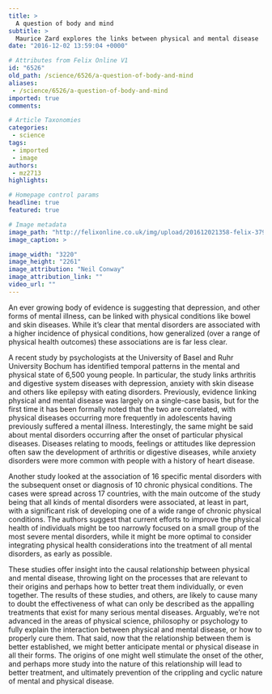 ```yaml
---
title: >
  A question of body and mind
subtitle: >
  Maurice Zard explores the links between physical and mental disease
date: "2016-12-02 13:59:04 +0000"

# Attributes from Felix Online V1
id: "6526"
old_path: /science/6526/a-question-of-body-and-mind
aliases:
 - /science/6526/a-question-of-body-and-mind
imported: true
comments:

# Article Taxonomies
categories:
 - science
tags:
 - imported
 - image
authors:
 - mz2713
highlights:

# Homepage control params
headline: true
featured: true

# Image metadata
image_path: "http://felixonline.co.uk/img/upload/201612021358-felix-3792906411_ea1e22d31f_o.jpg"
image_caption: >

image_width: "3220"
image_height: "2261"
image_attribution: "Neil Conway"
image_attribution_link: ""
video_url: ""
---
```


An ever growing body of evidence is suggesting that depression,  and other forms of mental illness, can be linked with physical conditions like bowel and skin diseases. While it’s clear that mental disorders are associated with a higher incidence of physical conditions, how generalized (over a range of physical health outcomes) these associations are is far less clear.

A recent study by psychologists at the University of Basel and Ruhr University Bochum has identified temporal patterns in the mental and physical state of 6,500 young people. In particular, the study links arthritis and digestive system diseases with depression, anxiety with skin disease and others like epilepsy with eating disorders. Previously, evidence linking physical and mental disease was largely on a single-case basis, but for the first time it has been formally noted that the two are correlated, with physical diseases occurring more frequently in adolescents having previously suffered a mental illness. Interestingly, the same might be said about mental disorders occurring after the onset of particular physical diseases. Diseases relating to moods, feelings or attitudes like depression often saw the development of arthritis or digestive diseases, while anxiety disorders were more common with people with a history of heart disease.

Another study looked at the association of 16 specific mental disorders with the subsequent onset or diagnosis of 10 chronic physical conditions. The cases were spread across 17 countries, with the main outcome of the study being that all kinds of mental disorders were associated, at least in part, with a significant risk of developing one of a wide range of chronic physical conditions. The authors suggest that current efforts to improve the physical health of individuals might be too narrowly focused on a small group of the most severe mental disorders, while it might be more optimal to consider integrating physical health considerations into the treatment of all mental disorders, as early as possible.

These studies offer insight into the causal relationship between physical and mental disease, throwing light on the processes that are relevant to their origins and perhaps how to better treat them individually, or even together. The results of these studies, and others, are likely to cause many to doubt the effectiveness of what can only be described as the appalling treatments that exist for many serious mental diseases. Arguably, we’re not advanced in the areas of physical science, philosophy or psychology to fully explain the interaction between physical and mental disease, or how to properly cure them. That said, now that the relationship between them is better established, we might better anticipate mental or physical disease in all their forms. The origins of one might well stimulate the onset of the other, and perhaps more study into the nature of this relationship will lead to better treatment, and ultimately prevention of the crippling and cyclic nature of mental and physical disease.
